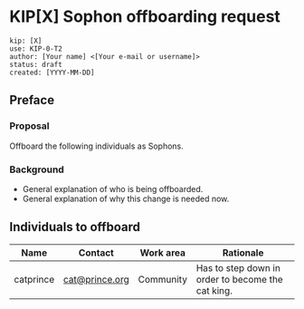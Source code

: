 # KIP[X] Sophon offboarding request

```
kip: [X]
use: KIP-0-T2
author: [Your name] <[Your e-mail or username]>
status: draft
created: [YYYY-MM-DD]
```

## Preface 

### Proposal

Offboard the following individuals as Sophons.

### Background

- General explanation of who is being offboarded. 
- General explanation of why this change is needed now.

## Individuals to offboard 

| Name             | Contact              | Work area    | Rationale
| ---------------- | -------------------- | ------------ | ------------
| catprince        | cat@prince.org       | Community    | Has to step down in order to become the cat king.
